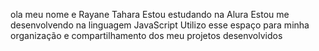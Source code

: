 ola meu nome e Rayane Tahara
Estou estudando na Alura
Estou me desenvolvendo na linguagem JavaScript
Utilizo esse espaço para minha organização e compartilhamento dos meu projetos desenvolvidos
